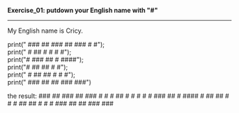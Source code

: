  **Exercise_01: putdown your English name with "#"**
 
----------
My English name is Cricy.

print("  ###     ##  ###      ##        ###      #   #");\
print(" #        ## #                  #         #   #");\
print("#         ###          ##      #           ####");\
print("#         ##           ##      #              #");\
print(" #        ##           ##       #         #   #");\
print("  ###     ##           ##        ###       ###")

the result:   ###     ##  ###      ##        ###      #   #
             #        ## #                  #         #   #
            #         ###          ##      #           ####
            #         ##           ##      #              #
             #        ##           ##       #         #   #
              ###     ##           ##        ###       ###
